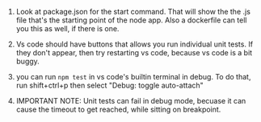 1. Look at package.json for the start command. That will show the the .js file that's the starting point of the node app. Also a dockerfile can tell you this as well, if there is one. 


2. Vs code should have buttons that allows you run individual unit tests. If they don't appear, then try restarting vs code, because vs code is a bit buggy. 

3. you can run `npm test` in vs code's builtin terminal in debug. To do that, run shift+ctrl+p then select "Debug: toggle auto-attach"

4. IMPORTANT NOTE: Unit tests can fail in debug mode, becuase it can cause the timeout to get reached, while sitting on breakpoint. 
